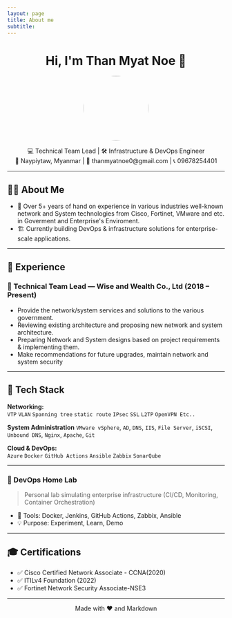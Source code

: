 ```yaml
---
layout: page
title: About me
subtitle: 
---
```


<h1 align="center">Hi, I'm Than Myat Noe 👋</h1>
<p align="center">
  <img src="https://your-image-url.com/profile.jpg" width="150" style="border-radius: 50%;" />
</p>

<p align="center">
  💻 Technical Team Lead | 🛠️ Infrastructure & DevOps Engineer <br>
  📍 Naypiytaw, Myanmar |  📧 thanmyatnoe0@gmail.com | 📞 09678254401
</p>

---

## 🧑‍💼 About Me

- 💼 Over 5+ years of hand on experience in various industries well-known network and System technologies from Cisco, Fortinet, VMware and etc. in Goverment and Enterprise's Enviroment.
- 🏗️ Currently building DevOps & infrastructure solutions for enterprise-scale applications.

---

## 💼 Experience

### 🚀 Technical Team Lead — Wise and Wealth Co., Ltd (2018 – Present)

- Provide the network/system services and solutions to the various government.
- Reviewing existing architecture and proposing new network and system architecture.
- Preparing Network and System designs based on project requirements & implementing them.
- Make recommendations for future upgrades, maintain network and system security

---

## 🧰 Tech Stack

**Networking:**  
`VTP` `VLAN` `Spanning tree` `static route` `IPsec` `SSL` `L2TP` `OpenVPN Etc..`

**System Administration**
`VMware vSphere`, `AD`, `DNS`, `IIS`, `File Server`, `iSCSI`,  
`Unbound DNS`, `Nginx`, `Apache`, `Git`

**Cloud & DevOps:**  
`Azure` `Docker` `GitHub Actions` `Ansible` `Zabbix` `SonarQube`

<!--**Languages & Tools:**  
`Bash` `PowerShell` `Python` `NGINX` `.NET Core` `Angular`-->

---

<!--## 📌 Featured Projects

### 📁 CDMS – Document Management System

> 🖥️ Angular + .NET Core full-stack app with secure authentication, document indexing, and user roles.

- 🔗 [Frontend Repo](https://github.com/wise-and-wealth-dev/cdms-web)
- 🔗 [Backend Repo](https://github.com/wise-and-wealth-dev/cdms-api)

----->

### 🧪 DevOps Home Lab

> Personal lab simulating enterprise infrastructure (CI/CD, Monitoring, Container Orchestration)

- 🔧 Tools: Docker, Jenkins, GitHub Actions, Zabbix, Ansible
- 💡 Purpose: Experiment, Learn, Demo

---

## 🎓 Certifications

- ✅ Cisco Certified Network Associate - CCNA(2020)
- ✅ ITILv4 Foundation (2022)
- ✅ Fortinet Network Security Associate-NSE3


---

<!--## 📫 Contact Me

| Platform | Link |
|----------|------|
| 🌐 Website | [your-website.com](https://your-website.com) |
| 🐙 GitHub | [github.com/yourusername](https://github.com/yourusername) |
| 🔗 LinkedIn | [linkedin.com/in/yourname](https://linkedin.com/in/yourname) |
| 📧 Email | yourname@example.com |

--->

<p align="center">Made with ❤️ and Markdown</p>
